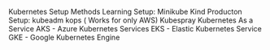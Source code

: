 Kubernetes Setup Methods
Learning Setup:
Minikube
Kind
Producton Setup:
kubeadm
kops ( Works for only AWS)
Kubespray
Kubernetes As a Service
AKS - Azure Kubernetes Services
EKS - Elastic Kubernetes Service
GKE - Google Kubernetes Engine
